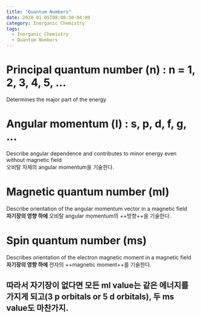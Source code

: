 ```yaml
---
title: "Quantum Numbers"
date: 2020-01-05T08:08:50-04:00
category: Inorganic Chemistry
tags:
  - Inorganic Chemistry
  - Quantum Numbers
---
```


# Principal quantum number (n) : n = 1, 2, 3, 4, 5, ...  
Determines the major part of the energy  

# Angular momentum (l) : s, p, d, f, g, ...  
Describe angular dependence and contributes to minor energy even without magnetic field  
오비탈 자체의 angular momentum을 기술한다.  

# Magnetic quantum number (ml)
Describe orientation of the angular momentum vector in a magnetic field  
__자기장의 영향 하에__ 오비탈 angular momentum의 ++방향++을 기술한다.  

# Spin quantum number (ms)
Describes orientation of the electron magnetic moment in a magnetic field  
__자기장의 영향 하에__ 전자의 ++magnetic moment++를 기술한다.  

## 따라서 자기장이 없다면 모든 ml value는 같은 에너지를 가지게 되고(3 p orbitals or 5 d orbitals), 두 ms value도 마찬가지.  



